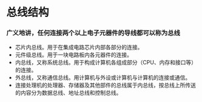 # 总线结构
### 广义地讲，任何连接两个以上电子元器件的导线都可以称为总线
- 芯片内总线。用于在集成电路芯片内部各部分的连接。
- 元件级总线。用于一块电路板内各元器件的连接。
- 内总线，又称系统总线。用于构成计算机各组成部分（CPU、内存和接口等）的连接。
- 外总线，又称通信总线。用计算机与外设或计算机与计算机的连接或通信。
- 连接处理机的处理器、存储器及其他部件的总线属于内总线，按总线上所传送的内容分为数据总线、地址总线和控制总线。